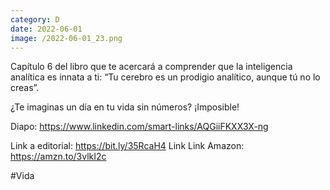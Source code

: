 ```yaml
--- 
category: D 
date: 2022-06-01 
image: /2022-06-01_23.png 
--- 
```


Capítulo 6 del libro que te acercará a comprender que la inteligencia analítica es innata a ti: “Tu cerebro es un prodigio analítico, aunque tú no lo creas”. 

¿Te imaginas un día en tu vida sin números? ¡Imposible! 

Diapo: https://www.linkedin.com/smart-links/AQGiiFKXX3X-ng

Link a editorial: https://bit.ly/35RcaH4 Link 
Link Amazon: https://amzn.to/3vlkI2c

#Vida